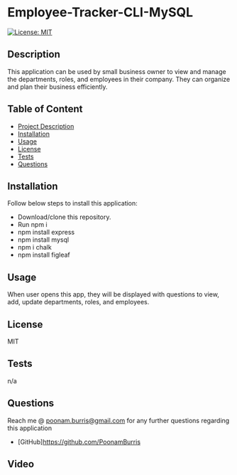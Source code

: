# Employee-Tracker-CLI-MySQL
[![License: MIT](https://img.shields.io/badge/License-MIT-yellow.svg)](https://opensource.org/licenses/MIT)

## Description
  This application can be used by small business owner to view and manage the departments, roles, and employees in their company.
  They can organize and plan their business efficiently. 
  
  ## Table of Content
  - [Project Description](#Description)
  - [Installation](#Installation)
  - [Usage](#Usage)
  - [License](#License)
  - [Tests](#Tests)
  - [Questions](#Questions)
  
  ## Installation
  Follow below steps to install this application:
  - Download/clone this repository.
  - Run npm i 
  - npm install express
  - npm install mysql
  - npm i chalk
  - npm install figleaf
    
  ## Usage
  When user opens this app, they will be displayed with questions to view, add, update departments, roles, and employees.
  
  ## License
  MIT
  
  ## Tests
  n/a

  ## Questions
  Reach me @ poonam.burris@gmail.com for any further questions regarding this application
  <br>
  - [GitHub]https://github.com/PoonamBurris
  
  ## Video

 
  


